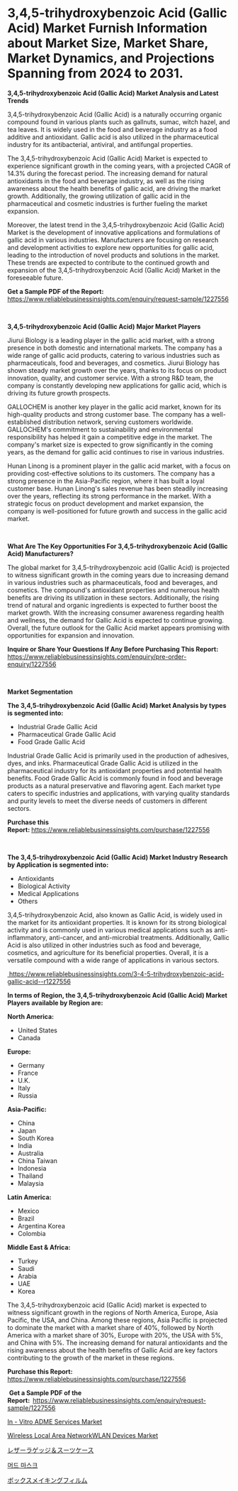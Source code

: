 <p><h1>3,4,5-trihydroxybenzoic Acid (Gallic Acid) Market Furnish Information about Market Size, Market Share, Market Dynamics, and Projections Spanning from 2024 to 2031.</h1></p><p><strong>3,4,5-trihydroxybenzoic Acid (Gallic Acid) Market Analysis and Latest Trends</strong></p>
<p><p>3,4,5-trihydroxybenzoic Acid (Gallic Acid) is a naturally occurring organic compound found in various plants such as gallnuts, sumac, witch hazel, and tea leaves. It is widely used in the food and beverage industry as a food additive and antioxidant. Gallic acid is also utilized in the pharmaceutical industry for its antibacterial, antiviral, and antifungal properties.</p><p>The 3,4,5-trihydroxybenzoic Acid (Gallic Acid) Market is expected to experience significant growth in the coming years, with a projected CAGR of 14.3% during the forecast period. The increasing demand for natural antioxidants in the food and beverage industry, as well as the rising awareness about the health benefits of gallic acid, are driving the market growth. Additionally, the growing utilization of gallic acid in the pharmaceutical and cosmetic industries is further fueling the market expansion.</p><p>Moreover, the latest trend in the 3,4,5-trihydroxybenzoic Acid (Gallic Acid) Market is the development of innovative applications and formulations of gallic acid in various industries. Manufacturers are focusing on research and development activities to explore new opportunities for gallic acid, leading to the introduction of novel products and solutions in the market. These trends are expected to contribute to the continued growth and expansion of the 3,4,5-trihydroxybenzoic Acid (Gallic Acid) Market in the foreseeable future.</p></p>
<p><strong>Get a Sample PDF of the Report:&nbsp;</strong> <a href="https://www.reliablebusinessinsights.com/enquiry/request-sample/1227556">https://www.reliablebusinessinsights.com/enquiry/request-sample/1227556</a></p>
<p>&nbsp;</p>
<p><strong>3,4,5-trihydroxybenzoic Acid (Gallic Acid) Major Market Players</strong></p>
<p><p>Jiurui Biology is a leading player in the gallic acid market, with a strong presence in both domestic and international markets. The company has a wide range of gallic acid products, catering to various industries such as pharmaceuticals, food and beverages, and cosmetics. Jiurui Biology has shown steady market growth over the years, thanks to its focus on product innovation, quality, and customer service. With a strong R&D team, the company is constantly developing new applications for gallic acid, which is driving its future growth prospects.</p><p>GALLOCHEM is another key player in the gallic acid market, known for its high-quality products and strong customer base. The company has a well-established distribution network, serving customers worldwide. GALLOCHEM's commitment to sustainability and environmental responsibility has helped it gain a competitive edge in the market. The company's market size is expected to grow significantly in the coming years, as the demand for gallic acid continues to rise in various industries.</p><p>Hunan Linong is a prominent player in the gallic acid market, with a focus on providing cost-effective solutions to its customers. The company has a strong presence in the Asia-Pacific region, where it has built a loyal customer base. Hunan Linong's sales revenue has been steadily increasing over the years, reflecting its strong performance in the market. With a strategic focus on product development and market expansion, the company is well-positioned for future growth and success in the gallic acid market.</p></p>
<p>&nbsp;</p>
<p><strong>What Are The Key Opportunities For 3,4,5-trihydroxybenzoic Acid (Gallic Acid) Manufacturers?</strong></p>
<p><p>The global market for 3,4,5-trihydroxybenzoic acid (Gallic Acid) is projected to witness significant growth in the coming years due to increasing demand in various industries such as pharmaceuticals, food and beverages, and cosmetics. The compound's antioxidant properties and numerous health benefits are driving its utilization in these sectors. Additionally, the rising trend of natural and organic ingredients is expected to further boost the market growth. With the increasing consumer awareness regarding health and wellness, the demand for Gallic Acid is expected to continue growing. Overall, the future outlook for the Gallic Acid market appears promising with opportunities for expansion and innovation.</p></p>
<p><strong>Inquire or Share Your Questions If Any Before Purchasing This Report:</strong> <a href="https://www.reliablebusinessinsights.com/enquiry/pre-order-enquiry/1227556">https://www.reliablebusinessinsights.com/enquiry/pre-order-enquiry/1227556</a></p>
<p>&nbsp;</p>
<p><strong>Market Segmentation</strong></p>
<p><strong>The 3,4,5-trihydroxybenzoic Acid (Gallic Acid) Market Analysis by types is segmented into:</strong></p>
<p><ul><li>Industrial Grade Gallic Acid</li><li>Pharmaceutical Grade Gallic Acid</li><li>Food Grade Gallic Acid</li></ul></p>
<p><p>Industrial Grade Gallic Acid is primarily used in the production of adhesives, dyes, and inks. Pharmaceutical Grade Gallic Acid is utilized in the pharmaceutical industry for its antioxidant properties and potential health benefits. Food Grade Gallic Acid is commonly found in food and beverage products as a natural preservative and flavoring agent. Each market type caters to specific industries and applications, with varying quality standards and purity levels to meet the diverse needs of customers in different sectors.</p></p>
<p><strong>Purchase this Report:&nbsp;</strong><a href="https://www.reliablebusinessinsights.com/purchase/1227556">https://www.reliablebusinessinsights.com/purchase/1227556</a></p>
<p>&nbsp;</p>
<p><strong>The 3,4,5-trihydroxybenzoic Acid (Gallic Acid) Market Industry Research by Application is segmented into:</strong></p>
<p><ul><li>Antioxidants</li><li>Biological Activity</li><li>Medical Applications</li><li>Others</li></ul></p>
<p><p>3,4,5-trihydroxybenzoic Acid, also known as Gallic Acid, is widely used in the market for its antioxidant properties. It is known for its strong biological activity and is commonly used in various medical applications such as anti-inflammatory, anti-cancer, and anti-microbial treatments. Additionally, Gallic Acid is also utilized in other industries such as food and beverage, cosmetics, and agriculture for its beneficial properties. Overall, it is a versatile compound with a wide range of applications in various sectors.</p></p>
<p><a href="https://www.reliablebusinessinsights.com/3-4-5-trihydroxybenzoic-acid-gallic-acid--r1227556">&nbsp;https://www.reliablebusinessinsights.com/3-4-5-trihydroxybenzoic-acid-gallic-acid--r1227556</a></p>
<p><strong>In terms of Region, the 3,4,5-trihydroxybenzoic Acid (Gallic Acid) Market Players available by Region are:</strong></p>
<p>
    <p> <strong> North America: </strong>
        <ul>
            <li>United States</li>
            <li>Canada</li>
        </ul>
        </p> 
    <p> <strong> Europe: </strong>
        <ul>
            <li>Germany</li>
            <li>France</li>
            <li>U.K.</li>
            <li>Italy</li>
            <li>Russia</li>
        </ul>
        </p> 
    <p> <strong> Asia-Pacific: </strong>
        <ul>
            <li>China</li>
            <li>Japan</li>
            <li>South Korea</li>
            <li>India</li>
            <li>Australia</li>
            <li>China Taiwan</li>
            <li>Indonesia</li>
            <li>Thailand</li>
            <li>Malaysia</li>
        </ul>
        </p> 
    <p> <strong> Latin America: </strong>
        <ul>
            <li>Mexico</li>
            <li>Brazil</li>
            <li>Argentina Korea</li>
            <li>Colombia</li>
        </ul>
        </p> 
    <p> <strong> Middle East & Africa: </strong>
        <ul>
            <li>Turkey</li>
            <li>Saudi</li>
            <li>Arabia</li>
            <li>UAE</li>
            <li>Korea</li>
        </ul>
    </p>
    </p>
<p><p>The 3,4,5-trihydroxybenzoic acid (Gallic Acid) market is expected to witness significant growth in the regions of North America, Europe, Asia Pacific, the USA, and China. Among these regions, Asia Pacific is projected to dominate the market with a market share of 40%, followed by North America with a market share of 30%, Europe with 20%, the USA with 5%, and China with 5%. The increasing demand for natural antioxidants and the rising awareness about the health benefits of Gallic Acid are key factors contributing to the growth of the market in these regions.</p></p>
<p><strong>Purchase this Report: </strong><a href="https://www.reliablebusinessinsights.com/purchase/1227556">https://www.reliablebusinessinsights.com/purchase/1227556</a></p>
<p>&nbsp;<strong>Get a Sample PDF of the Report:&nbsp;&nbsp;</strong><a href="https://www.reliablebusinessinsights.com/enquiry/request-sample/1227556">https://www.reliablebusinessinsights.com/enquiry/request-sample/1227556</a></p>
<p><strong></strong></p>
<p><p><a href="https://github.com/Glendatilghmankmgz0rbhwpy/Market-Research-Report-List-2/blob/main/in-vitro-adme-services-market.md">In - Vitro ADME Services Market</a></p><p><a href="https://issuu.com/reportprime-2/docs/wireless-local-area-networkwlan-dev_64d11aef7b966f">Wireless Local Area NetworkWLAN Devices Market</a></p><p><a href="https://github.com/NikitaBruen/Market-Research-Report-List-1/blob/main/8040621109441.md">レザーラゲッジ＆スーツケース</a></p><p><a href="https://github.com/nicholasellison0076890/Market-Research-Report-List-1/blob/main/2095184104281.md">머드 마스크</a></p><p><a href="https://github.com/mm14022023/Market-Research-Report-List-1/blob/main/9479868109440.md">ボックスメイキングフィルム</a></p></p>